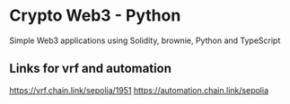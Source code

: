 
# Crypto Web3 - Python

Simple Web3 applications using Solidity, brownie, Python and TypeScript

## Links for vrf and automation
https://vrf.chain.link/sepolia/1951
https://automation.chain.link/sepolia
